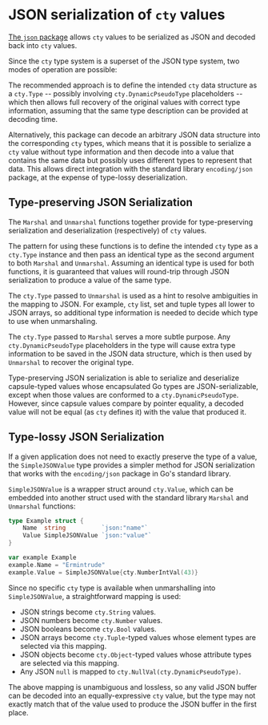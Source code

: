 # JSON serialization of `cty` values

[The `json` package](https://godoc.org/github.com/apparentlymart/go-cty/cty/json)
allows `cty` values to be serialized as JSON and decoded back into `cty` values.

Since the `cty` type system is a superset of the JSON type system, two modes
of operation are possible:

The recommended approach is to define the intended `cty` data structure as
a `cty.Type` -- possibly involving `cty.DynamicPseudoType` placeholders --
which then allows full recovery of the original values with correct type
information, assuming that the same type description can be provided at
decoding time.

Alternatively, this package can decode an arbitrary JSON data structure into
the corresponding `cty` types, which means that it is possible to serialize
a `cty` value without type information and then decode into a value that
contains the same data but possibly uses different types to represent
that data. This allows direct integration with the standard library
`encoding/json` package, at the expense of type-lossy deserialization.

## Type-preserving JSON Serialization

The `Marshal` and `Unmarshal` functions together provide for type-preserving
serialization and deserialization (respectively) of `cty` values.

The pattern for using these functions is to define the intended `cty` type
as a `cty.Type` instance and then pass an identical type as the second argument
to both `Marshal` and `Unmarshal`. Assuming an identical type is used for both
functions, it is guaranteed that values will round-trip through JSON
serialization to produce a value of the same type.

The `cty.Type` passed to `Unmarshal` is used as a hint to resolve ambiguities
in the mapping to JSON. For example, `cty` list, set and tuple types all
lower to JSON arrays, so additional type information is needed to decide
which type to use when unmarshaling.

The `cty.Type` passed to `Marshal` serves a more subtle purpose. Any
`cty.DynamicPseudoType` placeholders in the type will cause extra type
information to be saved in the JSON data structure, which is then used
by `Unmarshal` to recover the original type.

Type-preserving JSON serialization is able to serialize and deserialize
capsule-typed values whose encapsulated Go types are JSON-serializable, except
when those values are conformed to a `cty.DynamicPseudoType`. However, since
capsule values compare by pointer equality, a decoded value will not be
equal (as `cty` defines it) with the value that produced it.

## Type-lossy JSON Serialization

If a given application does not need to exactly preserve the type of a value,
the `SimpleJSONValue` type provides a simpler method for JSON serialization
that works with the `encoding/json` package in Go's standard library.

`SimpleJSONValue` is a wrapper struct around `cty.Value`, which can be
embedded into another struct used with the standard library `Marshal` and
`Unmarshal` functions:

```go
type Example struct {
    Name  string          `json:"name"`
    Value SimpleJSONValue `json:"value"`
}

var example Example
example.Name = "Ermintrude"
example.Value = SimpleJSONValue{cty.NumberIntVal(43)}
```

Since no specific `cty` type is available when unmarshalling into
`SimpleJSONValue`, a straightforward mapping is used:

* JSON strings become `cty.String` values.
* JSON numbers become `cty.Number` values.
* JSON booleans become `cty.Bool` values.
* JSON arrays become `cty.Tuple`-typed values whose element types are selected via this mapping.
* JSON objects become `cty.Object`-typed values whose attribute types are selected via this mapping.
* Any JSON `null` is mapped to `cty.NullVal(cty.DynamicPseudoType)`.

The above mapping is unambiguous and lossless, so any valid JSON buffer can be
decoded into an equally-expressive `cty` value, but the type may not exactly
match that of the value used to produce the JSON buffer in the first place.
